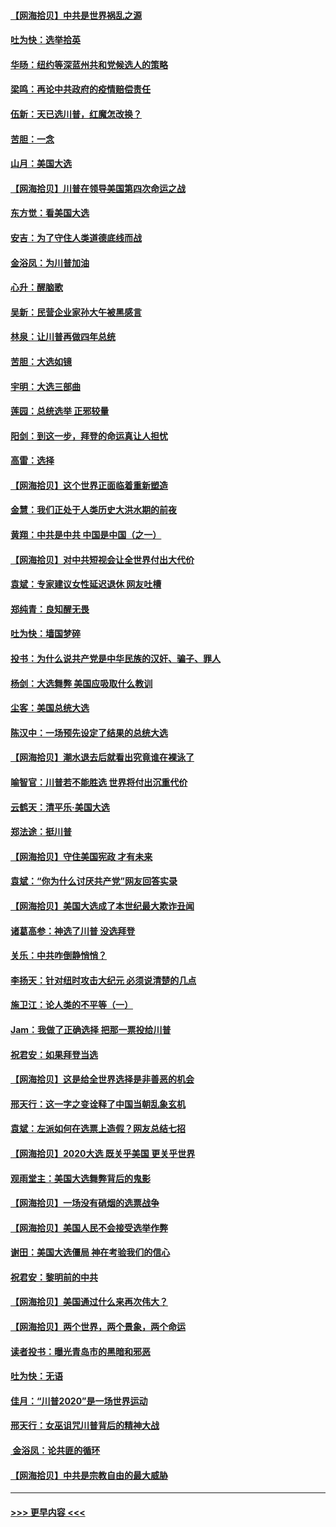 #### [【网海拾贝】中共是世界祸乱之源](../pages/nsc993/n12555353.md?t=11180102) 
#### [吐为快：选举拾英](../pages/nsc993/n12555041.md?t=11180102) 
#### [华旸：纽约等深蓝州共和党候选人的策略](../pages/nsc993/n12554309.md?t=11180102) 
#### [梁鸣：再论中共政府的疫情赔偿责任](../pages/nsc993/n12553012.md?t=11180102) 
#### [伍新：天已选川普，红魔怎改换？](../pages/nsc993/n12552970.md?t=11180102) 
#### [苦胆：一念](../pages/nsc993/n12552957.md?t=11180102) 
#### [山月：美国大选](../pages/nsc993/n12552446.md?t=11180102) 
#### [【网海拾贝】川普在领导美国第四次命运之战](../pages/nsc993/n12551973.md?t=11180102) 
#### [东方觉：看美国大选](../pages/nsc993/n12551647.md?t=11180102) 
#### [安吉：为了守住人类道德底线而战](../pages/nsc993/n12551111.md?t=11180102) 
#### [金浴凤：为川普加油](../pages/nsc993/n12551085.md?t=11180102) 
#### [心升：醒脑歌](../pages/nsc993/n12550984.md?t=11180102) 
#### [吴新：民营企业家孙大午被黑感言](../pages/nsc993/n12550656.md?t=11180102) 
#### [林泉：让川普再做四年总统](../pages/nsc993/n12550640.md?t=11180102) 
#### [苦胆：大选如镜](../pages/nsc993/n12550630.md?t=11180102) 
#### [宇明：大选三部曲](../pages/nsc993/n12550603.md?t=11180102) 
#### [莲园：总统选举 正邪较量](../pages/nsc993/n12550594.md?t=11180102) 
#### [阳剑：到这一步，拜登的命运真让人担忧](../pages/nsc993/n12549093.md?t=11180102) 
#### [高雷：选择](../pages/nsc993/n12549087.md?t=11180102) 
#### [【网海拾贝】这个世界正面临着重新塑造](../pages/nsc993/n12548326.md?t=11180102) 
#### [金慧：我们正处于人类历史大洪水期的前夜](../pages/nsc993/n12547914.md?t=11180102) 
#### [黄翔：中共是中共 中国是中国（之一）](../pages/nsc993/n12547576.md?t=11180102) 
#### [【网海拾贝】对中共短视会让全世界付出大代价](../pages/nsc993/n12546043.md?t=11180102) 
#### [袁斌：专家建议女性延迟退休 网友吐槽](../pages/nsc993/n12545424.md?t=11180102) 
#### [郑纯青：良知醒无畏](../pages/nsc993/n12545394.md?t=11180102) 
#### [吐为快：墙国梦碎](../pages/nsc993/n12545309.md?t=11180102) 
#### [投书：为什么说共产党是中华民族的汉奸、骗子、罪人](../pages/nsc993/n12545089.md?t=11180102) 
#### [杨剑：大选舞弊 美国应吸取什么教训](../pages/nsc993/n12543937.md?t=11180102) 
#### [尘客：美国总统大选](../pages/nsc993/n12543828.md?t=11180102) 
#### [陈汉中：一场预先设定了结果的总统大选](../pages/nsc993/n12543564.md?t=11180102) 
#### [【网海拾贝】潮水退去后就看出究竟谁在裸泳了](../pages/nsc993/n12543321.md?t=11180102) 
#### [喻智官：川普若不能胜选 世界将付出沉重代价](../pages/nsc993/n12541352.md?t=11180102) 
#### [云鹤天：清平乐‧美国大选](../pages/nsc993/n12540916.md?t=11180102) 
#### [郑法途：挺川普](../pages/nsc993/n12540898.md?t=11180102) 
#### [【网海拾贝】守住美国宪政 才有未来](../pages/nsc993/n12540423.md?t=11180102) 
#### [袁斌：“你为什么讨厌共产党”网友回答实录](../pages/nsc993/n12540208.md?t=11180102) 
#### [【网海拾贝】美国大选成了本世纪最大欺诈丑闻](../pages/nsc993/n12538029.md?t=11180102) 
#### [诸葛高参：神选了川普 没选拜登](../pages/nsc993/n12537664.md?t=11180102) 
#### [关乐：中共咋倒静悄悄？](../pages/nsc993/n12537615.md?t=11180102) 
#### [李扬天：针对纽时攻击大纪元 必须说清楚的几点](../pages/nsc993/n12536001.md?t=11180102) 
#### [施卫江：论人类的不平等（一）](../pages/nsc993/n12535700.md?t=11180102) 
#### [Jam：我做了正确选择 把那一票投给川普](../pages/nsc993/n12535743.md?t=11180102) 
#### [祝君安：如果拜登当选](../pages/nsc993/n12535726.md?t=11180102) 
#### [【网海拾贝】这是给全世界选择是非善恶的机会](../pages/nsc993/n12535061.md?t=11180102) 
#### [邢天行：这一字之变诠释了中国当朝乱象玄机](../pages/nsc993/n12533446.md?t=11180102) 
#### [袁斌：左派如何在选票上造假？网友总结七招](../pages/nsc993/n12533180.md?t=11180102) 
#### [【网海拾贝】2020大选 既关乎美国 更关乎世界](../pages/nsc993/n12533161.md?t=11180102) 
#### [观雨堂主：美国大选舞弊背后的鬼影](../pages/nsc993/n12533153.md?t=11180102) 
#### [【网海拾贝】一场没有硝烟的选票战争](../pages/nsc993/n12531883.md?t=11180102) 
#### [【网海拾贝】美国人民不会接受选举作弊](../pages/nsc993/n12528850.md?t=11180102) 
#### [谢田：美国大选僵局 神在考验我们的信心](../pages/nsc993/n12527932.md?t=11180102) 
#### [祝君安：黎明前的中共](../pages/nsc993/n12524071.md?t=11180102) 
#### [【网海拾贝】美国通过什么来再次伟大？](../pages/nsc993/n12523844.md?t=11180102) 
#### [【网海拾贝】两个世界，两个景象，两个命运](../pages/nsc993/n12521419.md?t=11180102) 
#### [读者投书：曝光青岛市的黑暗和邪恶](../pages/nsc993/n12520988.md?t=11180102) 
#### [吐为快：无语](../pages/nsc993/n12518588.md?t=11180102) 
#### [佳月：“川普2020”是一场世界运动](../pages/nsc993/n12518581.md?t=11180102) 
#### [邢天行：女巫诅咒川普背后的精神大战](../pages/nsc993/n12517257.md?t=11180102) 
#### [ 金浴凤：论共匪的循环](../pages/nsc993/n12517133.md?t=11180102) 
#### [【网海拾贝】中共是宗教自由的最大威胁](../pages/nsc993/n12516879.md?t=11180102) 

----
#### [ >>> 更早内容 <<< ](../indexes/nsc993-earlier.md)
